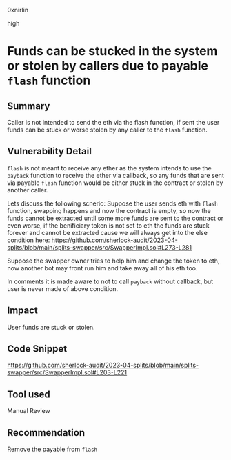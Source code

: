 0xnirlin

high

# Funds can be stucked in the system or stolen by callers due to payable `flash` function

## Summary
Caller is not intended to send the eth via the flash function, if sent the user funds can be stuck or worse stolen by any caller to the `flash` function. 
## Vulnerability Detail
`flash` is not meant to receive any ether as the system intends to use the `payback` function to receive the ether via callback, so any funds that are sent via payable `flash` function would be either stuck in the contract or stolen by another caller.

Lets discuss the following scnerio:
Suppose the user sends eth with `flash` function, swapping happens and now the contract is empty, so now the funds cannot be extracted until some more funds are sent to the contract or even worse, if the benificiary token is not set to eth the funds are stuck forever and cannot be extracted cause we will always get into the else condition here:
https://github.com/sherlock-audit/2023-04-splits/blob/main/splits-swapper/src/SwapperImpl.sol#L273-L281

Suppose the swapper owner tries to help him and change the token to eth, now another bot may front run him and take away all of his eth too.

In comments it is made aware to not to call `payback` without callback, but user is never made of above condition.
## Impact
User funds are stuck or stolen.
## Code Snippet
https://github.com/sherlock-audit/2023-04-splits/blob/main/splits-swapper/src/SwapperImpl.sol#L203-L221
## Tool used

Manual Review

## Recommendation
Remove the payable from `flash`

